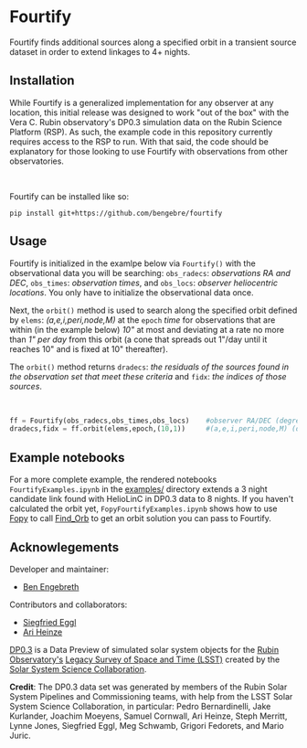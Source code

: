 # Fourtify
Fourtify finds additional sources along a specified orbit in a transient source dataset in order to extend linkages to 4+ nights.

## Installation
While Fourtify is a generalized implementation for any observer at any location, this initial release was designed to work "out of the box" with the Vera C. Rubin observatory's DP0.3 simulation data on the Rubin Science Platform (RSP). As such, the example code in this repository currently requires access to the RSP to run. With that said, the code should be explanatory for those looking to use Fourtify with observations from other observatories.

<br />

Fourtify can be installed like so:
```console
pip install git+https://github.com/bengebre/fourtify
```

## Usage

Fourtify is initialized in the examlpe below via `Fourtify()` with the observational data you will be searching: `obs_radecs`: *observations RA and DEC*, `obs_times`: *observation times*, and `obs_locs`: *observer heliocentric locations*.  You only have to initialize the observational data once.  

Next, the `orbit()` method is used to search along the specified orbit defined by `elems`: *(a,e,i,peri,node,M)* at the `epoch` *time* for observations that are within (in the example below) *10"*  at most and deviating at a rate no more than *1" per day* from this orbit (a cone that spreads out 1"/day until it reaches 10" and is fixed at 10" thereafter).  

The `orbit()` method returns `dradecs`: *the residuals of the sources found in the observation set that meet these criteria* and `fidx`: *the indices of those sources*.

<br />

```python
ff = Fourtify(obs_radecs,obs_times,obs_locs)    #observer RA/DEC (degrees), observation times (TDB jdate), observer locations (heliocentric AU)
dradecs,fidx = ff.orbit(elems,epoch,(10,1))     #(a,e,i,peri,node,M) (degrees), orbit epoch (TDB jdate), (deviation, deviation rate) (arcsec, arcsec/day)
```

## Example notebooks

For a more complete example, the rendered notebooks ```FourtifyExamples.ipynb``` in the [examples/](https://github.com/bengebre/fourtify/blob/main/examples/) directory extends a 3 night candidate link found with HelioLinC in DP0.3 data to 8 nights.  If you haven't calculated the orbit yet, ```FopyFourtifyExamples.ipynb``` shows how to use [Fopy](https://github.com/bengebre/fopy) to call [Find_Orb](https://www.projectpluto.com/find_orb.htm) to get an orbit solution you can pass to Fourtify.

## Acknowlegements

Developer and maintainer:
- [Ben Engebreth](https://benengebreth.org/)

Contributors and collaborators:
- [Siegfried Eggl](https://aerospace.illinois.edu/directory/profile/eggl)
- [Ari Heinze](https://astro.washington.edu/people/aren-heinze)

[DP0.3](https://dp0-3.lsst.io/index.html) is a Data Preview of simulated solar system objects for the [Rubin Observatory's](https://rubinobservatory.org/) [Legacy Survey of Space and Time (LSST)](https://rubinobservatory.org/explore/lsst) created by the [Solar System Science Collaboration](https://lsst-sssc.github.io/).

**Credit**: The DP0.3 data set was generated by members of the Rubin Solar System Pipelines and Commissioning teams, with help from the LSST Solar System Science Collaboration, in particular: Pedro Bernardinelli, Jake Kurlander, Joachim Moeyens, Samuel Cornwall, Ari Heinze, Steph Merritt, Lynne Jones, Siegfried Eggl, Meg Schwamb, Grigori Fedorets, and Mario Juric.
